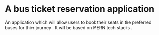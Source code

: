 # A bus ticket reservation application
An application which will allow users to book their seats in the preferred buses for thier journey .
It will be based on MERN tech stacks .